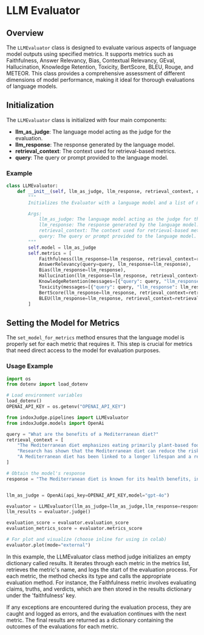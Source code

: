 # LLM Evaluator

## Overview

The `LLMEvaluator` class is designed to evaluate various aspects of language model outputs using specified metrics. It supports metrics such as Faithfulness, Answer Relevancy, Bias, Contextual Relevancy, GEval, Hallucination, Knowledge Retention, Toxicity, BertScore, BLEU, Rouge, and METEOR. This class provides a comprehensive assessment of different dimensions of model performance, making it ideal for thorough evaluations of language models.

## Initialization

The `LLMEvaluator` class is initialized with four main components:

- **llm_as_judge**: The language model acting as the judge for the evaluation.
- **llm_response**: The response generated by the language model.
- **retrieval_context**: The context used for retrieval-based metrics.
- **query**: The query or prompt provided to the language model.

### Example

```python
class LLMEvaluator:
    def __init__(self, llm_as_judge, llm_response, retrieval_context, query):
        """
        Initializes the Evaluator with a language model and a list of metrics.

        Args:
            llm_as_judge: The language model acting as the judge for the evaluation.
            llm_response: The response generated by the language model.
            retrieval_context: The context used for retrieval-based metrics.
            query: The query or prompt provided to the language model.
        """
        self.model = llm_as_judge
        self.metrics = [
            Faithfulness(llm_response=llm_response, retrieval_context=retrieval_context),
            AnswerRelevancy(query=query, llm_response=llm_response),
            Bias(llm_response=llm_response),
            Hallucination(llm_response=llm_response, retrieval_context=retrieval_context),
            KnowledgeRetention(messages=[{"query": query, "llm_response": llm_response}]),
            Toxicity(messages=[{"query": query, "llm_response": llm_response}]),
            BertScore(llm_response=llm_response, retrieval_context=retrieval_context),
            BLEU(llm_response=llm_response, retrieval_context=retrieval_context),
        ]
```

## Setting the Model for Metrics

The `set_model_for_metrics` method ensures that the language model is properly set for each metric that requires it. This step is crucial for metrics that need direct access to the model for evaluation purposes.

### Usage Example

```python
import os
from dotenv import load_dotenv

# Load environment variables
load_dotenv()
OPENAI_API_KEY = os.getenv("OPENAI_API_KEY")

from indoxJudge.pipelines import LLMEvaluator
from indoxJudge.models import OpenAi

query = "What are the benefits of a Mediterranean diet?"
retrieval_context = [
    "The Mediterranean diet emphasizes eating primarily plant-based foods, such as fruits and vegetables, whole grains, legumes, and nuts. It also includes moderate amounts of fish and poultry, and low consumption of red meat. Olive oil is the main source of fat, providing monounsaturated fats which are beneficial for heart health.",
    "Research has shown that the Mediterranean diet can reduce the risk of heart disease, stroke, and type 2 diabetes. It is also associated with improved cognitive function and a lower risk of Alzheimer's disease. The diet's high content of fiber, antioxidants, and healthy fats contributes to its numerous health benefits.",
    "A Mediterranean diet has been linked to a longer lifespan and a reduced risk of chronic diseases. It promotes healthy aging and weight management due to its emphasis on whole, unprocessed foods and balanced nutrition."
]

# Obtain the model's response
response = "The Mediterranean diet is known for its health benefits, including reducing the risk of heart disease, stroke, and diabetes. It encourages the consumption of fruits, vegetables, whole grains, nuts, and olive oil, while limiting red meat. Additionally, this diet has been associated with better cognitive function and a reduced risk of Alzheimer's disease, promoting longevity and overall well-being."


llm_as_judge = OpenAi(api_key=OPENAI_API_KEY,model="gpt-4o")

evaluator = LLMEvaluator(llm_as_judge=llm_as_judge,llm_response=response,retrieval_context=retrieval_context,query=query)
llm_results = evaluator.judge()

evaluation_score = evaluator.evaluation_score
evaluation_metrics_score = evaluator.metrics_score

# For plot and visualize (choose inline for using in colab)
evaluator.plot(mode="external")
```

In this example, the LLMEvaluator class method judge initializes an empty dictionary called results. It iterates through each metric in the metrics list, retrieves the metric's name, and logs the start of the evaluation process. For each metric, the method checks its type and calls the appropriate evaluation method. For instance, the Faithfulness metric involves evaluating claims, truths, and verdicts, which are then stored in the results dictionary under the 'faithfulness' key.

If any exceptions are encountered during the evaluation process, they are caught and logged as errors, and the evaluation continues with the next metric. The final results are returned as a dictionary containing the outcomes of the evaluations for each metric.